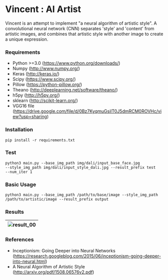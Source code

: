 # Vincent : AI Artist

Vincent is an attempt to implement "a neural algorithm of artistic style". A convolutional neural network (CNN) separates 'style' and 'content' from artistic images, and combines that artistic style with another image to create a unique expression.

### Requirements

* Python >=3.0 (https://www.python.org/downloads/)
* Numpy (http://www.numpy.org/)
* Keras (http://keras.io/)
* Scipy  (https://www.scipy.org/)
* Pillow (https://python-pillow.org/)
* Theano (http://deeplearning.net/software/theano/)
* h5py (http://h5py.org/)
* sklearn (http://scikit-learn.org/)
* VGG16 file (https://drive.google.com/file/d/0Bz7KyqmuGsilT0J5dmRCM0ROVHc/view?usp=sharing)

### Installation
<code>pip install -r requirements.txt</code>

### Test 

<code>python3 main.py --base_img_path img/dali/input_base_face.jpg --style_img_path img/dali/input_style_dali.jpg --result_prefix test --num_iter 1</code>

### Basic Usage

```
python3 main.py --base_img_path /path/to/base/image --style_img_path /path/to/artistic/image --result_prefix output
```

### Results

|![result_00](img/outputs.png)|
|-------------------------------|

### References

* Inceptionism: Going Deeper into Neural Networks (https://research.googleblog.com/2015/06/inceptionism-going-deeper-into-neural.html)
* A Neural Algorithm of Artistic Style (http://arxiv.org/pdf/1508.06576v2.pdf)
